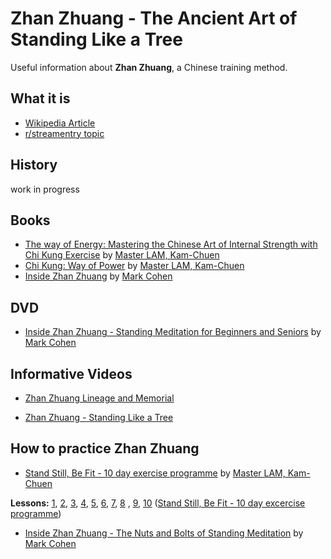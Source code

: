 # Zhan Zhuang - The Ancient Art of Standing Like a Tree

Useful information about **Zhan Zhuang**, a Chinese training method.

## What it is

- [Wikipedia Article](https://en.wikipedia.org/wiki/Zhan_zhuang)
- [r/streamentry topic](https://www.reddit.com/r/streamentry/comments/aj6zil/qigong_standing_meditation_zhan_zhuang/)

## History
work in progress


## Books

- [The way of Energy: Mastering the Chinese Art of Internal Strength with Chi Kung Exercise](https://www.amazon.com/Way-Energy-Mastering-Internal-Strength/dp/0671736450) by [Master LAM, Kam-Chuen](http://www.lamkamchuen.com)
- [Chi Kung: Way of Power](https://www.amazon.com/Chi-Kung-Lam-Kam-Chuen/dp/0736044809) by [Master LAM, Kam-Chuen](http://www.lamkamchuen.com)
- [Inside Zhan Zhuang](https://www.amazon.com/Inside-Zhan-Zhuang-Mark-Cohen/dp/0988317885/ref=sr_1_2?keywords=mark+cohen&qid=1557470979&s=books&sr=1-2) by [Mark Cohen](http://insidezhanzhuang.com)

## DVD

- [Inside Zhan Zhuang - Standing Meditation for Beginners and Seniors](https://www.amazon.com/INSIDE-ZHAN-ZHUANG-Meditation-Beginners/dp/B00QSRJZ7S/ref=sr_1_1?s=movies-tv&ie=UTF8&qid=1418199318&sr=1-1&keywords=Inside+Zhan+Zhuang+-+standing+meditation+for+beginners+and+seniors) by [Mark Cohen](http://insidezhanzhuang.com)

## Informative Videos

- [Zhan Zhuang Lineage and Memorial](https://www.youtube.com/watch?v=5OIcCTrLsCA)

- [Zhan Zhuang - Standing Like a Tree](https://www.youtube.com/watch?v=G9qnrABTNh4)


## How to practice Zhan Zhuang

- [Stand Still, Be Fit - 10 day exercise programme](https://www.youtube.com/watch?v=y07FauHYlmg&list=PL5AC656794EE191C1) by [Master LAM, Kam-Chuen](http://www.lamkamchuen.com) 

 **Lessons:** [1](https://www.youtube.com/watch?v=y07FauHYlmg), [2](https://www.youtube.com/watch?v=UJx8cpGauiA), [3](https://www.youtube.com/watch?v=RwlGisBCGA8), [4](https://www.youtube.com/watch?v=_WuK6XbZQyg), [5](https://www.youtube.com/watch?v=Fec9OIRRJPk), [6](https://www.youtube.com/watch?v=B2LPoUZ_zEo), [7](https://www.youtube.com/watch?v=zhK0CH8TJiQ), [8](https://www.youtube.com/watch?v=MlYuaNqzw-o) , [9](https://www.youtube.com/watch?v=r1TzcWAfAeQ), [10](https://www.youtube.com/watch?v=-mbeZF28gtw) ([Stand Still, Be Fit - 10 day excercise programme](https://www.youtube.com/watch?v=y07FauHYlmg&list=PL5AC656794EE191C1))


- [Inside Zhan Zhuang - The Nuts and Bolts of Standing Meditation](https://www.youtube.com/watch?v=oisUCDAPS_8&list=PL05ECD69C387DEB30) by [Mark Cohen](http://insidezhanzhuang.com/)
